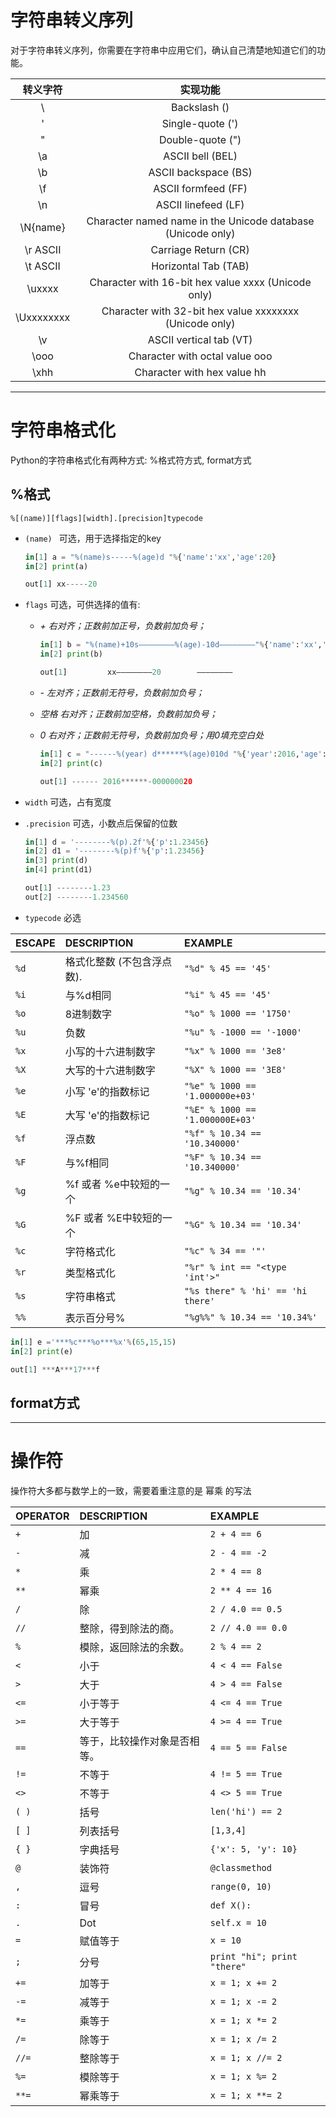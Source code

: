 # 字符串转义序列

对于字符串转义序列，你需要在字符串中应用它们，确认自己清楚地知道它们的功能。

|  转义字符  |                          实现功能                           |
| :--------: | :---------------------------------------------------------: |
|     \      |                        Backslash ()                         |
|     \'     |                      Single-quote (')                       |
|     \"     |                      Double-quote (")                       |
|     \a     |                      ASCII bell (BEL)                       |
|     \b     |                    ASCII backspace (BS)                     |
|     \f     |                     ASCII formfeed (FF)                     |
|     \n     |                     ASCII linefeed (LF)                     |
|  \N{name}  | Character named name in the Unicode database (Unicode only) |
|  \r ASCII  |                    Carriage Return (CR)                     |
|  \t ASCII  |                    Horizontal Tab (TAB)                     |
|   \uxxxx   |     Character with 16-bit hex value xxxx (Unicode only)     |
| \Uxxxxxxxx |   Character with 32-bit hex value xxxxxxxx (Unicode only)   |
|     \v     |                   ASCII vertical tab (VT)                   |
|    \ooo    |               Character with octal value ooo                |
|    \xhh    |                 Character with hex value hh                 |

------------------------------------------------------------
# 字符串格式化

Python的字符串格式化有两种方式: %格式符方式, format方式

## %格式
`%[(name)][flags][width].[precision]typecode`
- `(name) `   可选，用于选择指定的key

  ```python
  in[1] a = "%(name)s-----%(age)d "%{'name':'xx','age':20}
  in[2] print(a)
  
  out[1] xx-----20
  ```

- `flags`      可选，可供选择的值有:
	
	- *+    右对齐；正数前加正号，负数前加负号；*
	
	  ```python
	  in[1] b = "%(name)+10s————————%(age)-10d————————"%{'name':'xx','age':20}
	  in[2] print(b)
	  
	  out[1]         xx————————20        ————————
	  ```
	
	- *-     左对齐；正数前无符号，负数前加负号；*
	
	- *空格   右对齐；正数前加空格，负数前加负号；*
	
	- *0     右对齐；正数前无符号，负数前加负号；用0填充空白处*
	
	  ```python
	  in[1] c = "------%(year) d******%(age)010d "%{'year':2016,'age':-20}
	  in[2] print(c)
	  
	  out[1] ------ 2016******-000000020 
	  ```
	
- `width`     可选，占有宽度

- `.precision`  可选，小数点后保留的位数

  ```python
  in[1] d = '--------%(p).2f'%{'p':1.23456}
  in[2] d1 = '--------%(p)f'%{'p':1.23456}
  in[3] print(d)
  in[4] print(d1)
  
  out[1] --------1.23
  out[2] --------1.234560
  ```

- `typecode`   必选

| ESCAPE | DESCRIPTION                | EXAMPLE                           |
| :----- | :------------------------- | :-------------------------------- |
| `%d`   | 格式化整数 (不包含浮点数). | `"%d" % 45 == '45'`               |
| `%i`   | 与%d相同                   | `"%i" % 45 == '45'`               |
| `%o`   | 8进制数字                  | `"%o" % 1000 == '1750'`           |
| `%u`   | 负数                       | `"%u" % -1000 == '-1000'`         |
| `%x`   | 小写的十六进制数字         | `"%x" % 1000 == '3e8'`            |
| `%X`   | 大写的十六进制数字         | `"%X" % 1000 == '3E8'`            |
| `%e`   | 小写 'e'的指数标记         | `"%e" % 1000 == '1.000000e+03'`   |
| `%E`   | 大写 'e'的指数标记         | `"%E" % 1000 == '1.000000E+03'`   |
| `%f`   | 浮点数                     | `"%f" % 10.34 == '10.340000'`     |
| `%F`   | 与%f相同                   | `"%F" % 10.34 == '10.340000'`     |
| `%g`   | %f 或者 %e中较短的一个     | `"%g" % 10.34 == '10.34'`         |
| `%G`   | %F 或者 %E中较短的一个     | `"%G" % 10.34 == '10.34'`         |
| `%c`   | 字符格式化                 | `"%c" % 34 == '"'`                |
| `%r`   | 类型格式化                 | `"%r" % int == "<type 'int'>"`    |
| `%s`   | 字符串格式                 | `"%s there" % 'hi' == 'hi there'` |
| `%%`   | 表示百分号%                | `"%g%%" % 10.34 == '10.34%'`      |

```python
in[1] e ='***%c***%o***%x'%(65,15,15)
in[2] print(e)

out[1] ***A***17***f
```

## format方式






------------------------------
# 操作符

操作符大多都与数学上的一致，需要着重注意的是 幂乘 的写法

| OPERATOR | DESCRIPTION                  | EXAMPLE                     |
| :------- | :--------------------------- | :-------------------------- |
| `+`      | 加                           | `2 + 4 == 6`                |
| `-`      | 减                           | `2 - 4 == -2`               |
| `*`      | 乘                           | `2 * 4 == 8`                |
| `**`     | 幂乘                         | `2 ** 4 == 16`              |
| `/`      | 除                           | `2 / 4.0 == 0.5`            |
| `//`     | 整除，得到除法的商。         | `2 // 4.0 == 0.0`           |
| `%`      | 模除，返回除法的余数。       | `2 % 4 == 2`                |
| `<`      | 小于                         | `4 < 4 == False`            |
| `>`      | 大于                         | `4 > 4 == False`            |
| `<=`     | 小于等于                     | `4 <= 4 == True`            |
| `>=`     | 大于等于                     | `4 >= 4 == True`            |
| `==`     | 等于，比较操作对象是否相等。 | `4 == 5 == False`           |
| `!=`     | 不等于                       | `4 != 5 == True`            |
| `<>`     | 不等于                       | `4 <> 5 == True`            |
| `( )`    | 括号                         | `len('hi') == 2`            |
| `[ ]`    | 列表括号                     | `[1,3,4]`                   |
| `{ }`    | 字典括号                     | `{'x': 5, 'y': 10}`         |
| `@`      | 装饰符                       | `@classmethod`              |
| `,`      | 逗号                         | `range(0, 10)`              |
| `:`      | 冒号                         | `def X():`                  |
| `.`      | Dot                          | `self.x = 10`               |
| `=`      | 赋值等于                     | `x = 10`                    |
| `;`      | 分号                         | `print "hi"; print "there"` |
| `+=`     | 加等于                       | `x = 1; x += 2`             |
| `-=`     | 减等于                       | `x = 1; x -= 2`             |
| `*=`     | 乘等于                       | `x = 1; x *= 2`             |
| `/=`     | 除等于                       | `x = 1; x /= 2`             |
| `//=`    | 整除等于                     | `x = 1; x //= 2`            |
| `%=`     | 模除等于                     | `x = 1; x %= 2`             |
| `**=`    | 幂乘等于                     | `x = 1; x **= 2`            |

